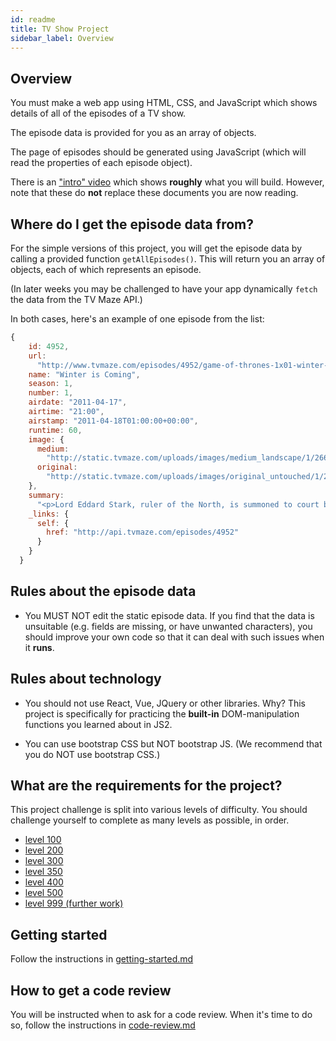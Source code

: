 ```yaml
---
id: readme
title: TV Show Project
sidebar_label: Overview
---
```


## Overview

You must make a web app using HTML, CSS, and JavaScript which shows details of all of the episodes of a TV show.

The episode data is provided for you as an array of objects.

The page of episodes should be generated using JavaScript (which will read the properties of each episode object).

There is an ["intro" video](https://www.youtube.com/playlist?list=PL_uDxFTCuec_mNi3BgoUSd_hZbb2NWUWA) which shows **roughly** what you will build. However, note that these do **not** replace these documents you are now reading.

## Where do I get the episode data from?

For the simple versions of this project, you will get the episode data by calling a provided function `getAllEpisodes()`. This will return you an array of objects, each of which represents an episode.

(In later weeks you may be challenged to have your app dynamically `fetch` the data from the TV Maze API.)

In both cases, here's an example of one episode from the list:

```js
{
    id: 4952,
    url:
      "http://www.tvmaze.com/episodes/4952/game-of-thrones-1x01-winter-is-coming",
    name: "Winter is Coming",
    season: 1,
    number: 1,
    airdate: "2011-04-17",
    airtime: "21:00",
    airstamp: "2011-04-18T01:00:00+00:00",
    runtime: 60,
    image: {
      medium:
        "http://static.tvmaze.com/uploads/images/medium_landscape/1/2668.jpg",
      original:
        "http://static.tvmaze.com/uploads/images/original_untouched/1/2668.jpg"
    },
    summary:
      "<p>Lord Eddard Stark, ruler of the North, is summoned to court by his old friend, King Robert Baratheon, to serve as the King's Hand. Eddard reluctantly agrees after learning of a possible threat to the King's life. Eddard's bastard son Jon Snow must make a painful decision about his own future, while in the distant east Viserys Targaryen plots to reclaim his father's throne, usurped by Robert, by selling his sister in marriage.</p>",
    _links: {
      self: {
        href: "http://api.tvmaze.com/episodes/4952"
      }
    }
  }
```

## Rules about the episode data

- You MUST NOT edit the static episode data. If you find that the data is unsuitable (e.g. fields are missing, or have unwanted characters), you should improve your own code so that it can deal with such issues when it **runs**.

## Rules about technology

- You should not use React, Vue, JQuery or other libraries. Why? This project is specifically for practicing the **built-in** DOM-manipulation functions you learned about in JS2.

- You can use bootstrap CSS but NOT bootstrap JS. (We recommend that you do NOT use bootstrap CSS.)

## What are the requirements for the project?

This project challenge is split into various levels of difficulty. You should challenge yourself to complete as many levels as possible, in order.

- [level 100](./level-100.md)
- [level 200](./level-200.md)
- [level 300](./level-300.md)
- [level 350](./level-350.md)
- [level 400](./level-400.md)
- [level 500](./level-500.md)
- [level 999 (further work)](./level-999.md)

## Getting started

Follow the instructions in [getting-started.md](./getting-started.md)

## How to get a code review

You will be instructed when to ask for a code review. When it's time to do so, follow the instructions in [code-review.md](./code-review.md)
